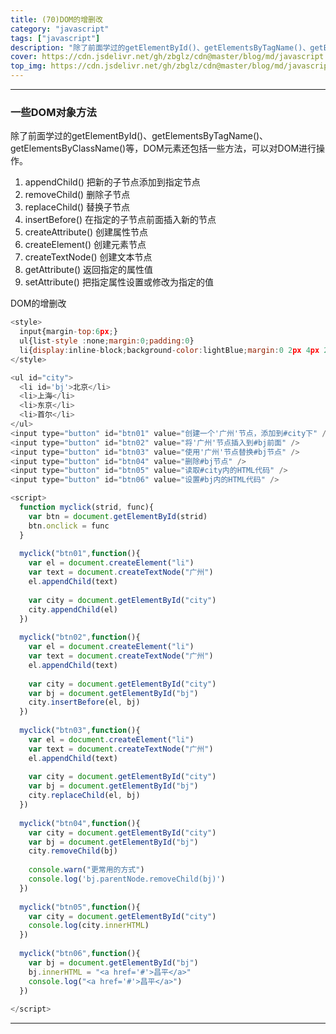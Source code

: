 ```yaml
---
title: (70)DOM的增删改
category: "javascript"
tags: ["javascript"]
description: "除了前面学过的getElementById()、getElementsByTagName()、getElementsByClassName()等，DOM元素还包括一些方法，可以对DOM进行操作。"
cover: https://cdn.jsdelivr.net/gh/zbglz/cdn@master/blog/md/javascript.svg
top_img: https://cdn.jsdelivr.net/gh/zbglz/cdn@master/blog/md/javascript.svg
---
```


***

### 一些DOM对象方法


除了前面学过的getElementById()、getElementsByTagName()、getElementsByClassName()等，DOM元素还包括一些方法，可以对DOM进行操作。

1. appendChild()  把新的子节点添加到指定节点
2. removeChild()  删除子节点
3. replaceChild()  替换子节点
4. insertBefore()  在指定的子节点前面插入新的节点
5. createAttribute()  创建属性节点
6. createElement()  创建元素节点
7. createTextNode()  创建文本节点
8. getAttribute()  返回指定的属性值
9. setAttribute()  把指定属性设置或修改为指定的值

DOM的增删改


```js html
<style>
  input{margin-top:6px;}
  ul{list-style :none;margin:0;padding:0}
  li{display:inline-block;background-color:lightBlue;margin:0 2px 4px 2px;}
</style>

<ul id="city">
  <li id='bj'>北京</li>
  <li>上海</li>
  <li>东京</li>
  <li>首尔</li>
</ul>
<input type="button" id="btn01" value="创建一个'广州'节点，添加到#city下" />
<input type="button" id="btn02" value="将'广州'节点插入到#bj前面" />
<input type="button" id="btn03" value="使用'广州'节点替换#bj节点" />
<input type="button" id="btn04" value="删除#bj节点" />
<input type="button" id="btn05" value="读取#city内的HTML代码" />
<input type="button" id="btn06" value="设置#bj内的HTML代码" />

<script>
  function myclick(strid, func){
    var btn = document.getElementById(strid)
    btn.onclick = func
  }
  
  myclick("btn01",function(){
    var el = document.createElement("li")
    var text = document.createTextNode("广州")
    el.appendChild(text)
    
    var city = document.getElementById("city")
    city.appendChild(el)
  })
  
  myclick("btn02",function(){
    var el = document.createElement("li")
    var text = document.createTextNode("广州")
    el.appendChild(text)
    
    var city = document.getElementById("city")
    var bj = document.getElementById("bj")
    city.insertBefore(el, bj)
  })
  
  myclick("btn03",function(){
    var el = document.createElement("li")
    var text = document.createTextNode("广州")
    el.appendChild(text)
    
    var city = document.getElementById("city")
    var bj = document.getElementById("bj")
    city.replaceChild(el, bj)
  })
  
  myclick("btn04",function(){
    var city = document.getElementById("city")
    var bj = document.getElementById("bj")
    city.removeChild(bj)
    
    console.warn("更常用的方式")
    console.log('bj.parentNode.removeChild(bj)')
  })
  
  myclick("btn05",function(){
    var city = document.getElementById("city")
    console.log(city.innerHTML)
  })
  
  myclick("btn06",function(){
    var bj = document.getElementById("bj")
    bj.innerHTML = "<a href='#'>昌平</a>"
    console.log("<a href='#'>昌平</a>")
  })
  
</script>
```


***


